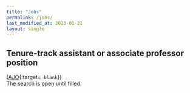 ```yaml
---
title: "Jobs"
permalink: /jobs/
last_modified_at: 2023-01-21
layout: single
---
```



## Tenure-track assistant or associate professor position
([AJO](https://academicjobsonline.org/ajo/jobs/23386/apply){:target=`_blank`})\
The search is open until filled.

